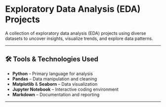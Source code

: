 # Exploratory Data Analysis (EDA) Projects
A collection of exploratory data analysis (EDA) projects using diverse datasets to uncover insights, visualize trends, and explore data patterns. 

---

## 🛠️ Tools & Technologies Used

- **Python** – Primary language for analysis
- **Pandas** – Data manipulation and cleaning
- **Matplotlib** & **Seaborn** – Data visualization
- **Jupyter Notebook** – Interactive coding environment
- **Markdown** – Documentation and reporting

---
